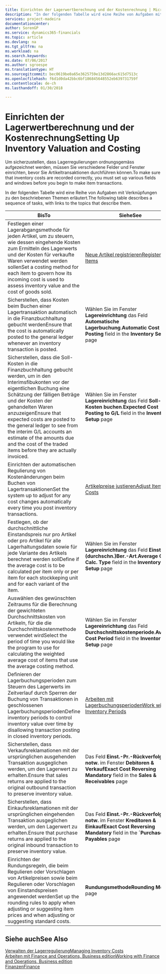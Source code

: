 ```yaml
---
title: Einrichten der Lagerwertberechnung und der Kostenrechnung | Microsoft Docs
description: "In der folgenden Tabelle wird eine Reihe von Aufgaben mit Verknüpfungen zu den beschriebenen Themen erläutert."
services: project-madeira
documentationcenter: 
author: SorenGP
ms.service: dynamics365-financials
ms.topic: article
ms.devlang: na
ms.tgt_pltfrm: na
ms.workload: na
ms.search.keywords: 
ms.date: 07/06/2017
ms.author: sgroespe
ms.translationtype: HT
ms.sourcegitcommit: bec0619be0a65e3625759e13d2866ac615d7513c
ms.openlocfilehash: f6d1d0da42bbc6bf186845648552eb639731759f
ms.contentlocale: de-ch
ms.lasthandoff: 01/30/2018

---
```

# <a name="setting-up-inventory-valuation-and-costing"></a><span data-ttu-id="2d07f-103">Einrichten der Lagerwertberechnung und der Kostenrechnung</span><span class="sxs-lookup"><span data-stu-id="2d07f-103">Setting Up Inventory Valuation and Costing</span></span>
<span data-ttu-id="2d07f-104">Um sicherzustellen, dass Lagerregulierungen ordnungsgemäss aufgezeichnet werden, müssen Sie verschiedene Felder und Fenster einrichten, bevor Sie Artikeltransaktionen durchführen können.</span><span class="sxs-lookup"><span data-stu-id="2d07f-104">To make sure that inventory costs are recorded correctly, you must set up various fields and windows before you begin to make item transactions.</span></span>

<span data-ttu-id="2d07f-105">In der folgenden Tabelle wird eine Reihe von Aufgaben mit Verknüpfungen zu den beschriebenen Themen erläutert.</span><span class="sxs-lookup"><span data-stu-id="2d07f-105">The following table describes a sequence of tasks, with links to the topics that describe them.</span></span>

|<span data-ttu-id="2d07f-106">**Bis**</span><span class="sxs-lookup"><span data-stu-id="2d07f-106">**To**</span></span>|<span data-ttu-id="2d07f-107">**Siehe**</span><span class="sxs-lookup"><span data-stu-id="2d07f-107">**See**</span></span>|  
|------------|-------------|  
|<span data-ttu-id="2d07f-108">Festlegen einer Lagerabgangsmethode für jeden Artikel, um zu steuern, wie dessen eingehende Kosten zum Ermitteln des Lagerwerts und der Kosten für verkaufte Waren verwendet werden sollen</span><span class="sxs-lookup"><span data-stu-id="2d07f-108">Set a costing method for each item to govern how its incoming cost is used to assess inventory value and the cost of goods sold.</span></span>|[<span data-ttu-id="2d07f-109">Neue Artikel registrieren</span><span class="sxs-lookup"><span data-stu-id="2d07f-109">Register New Items</span></span>](inventory-how-register-new-items.md)|  
|<span data-ttu-id="2d07f-110">Sicherstellen, dass Kosten beim Buchen einer Lagertransaktion automatisch in die Finanzbuchhaltung gebucht werden</span><span class="sxs-lookup"><span data-stu-id="2d07f-110">Ensure that the cost is automatically posted to the general ledger whenever an inventory transaction is posted.</span></span>|<span data-ttu-id="2d07f-111">Wählen Sie im Fenster **Lagereinrichtung** das Feld **Automatische Lagerbuchung**.</span><span class="sxs-lookup"><span data-stu-id="2d07f-111">**Automatic Cost Posting** field in the **Inventory Setup** page</span></span>|  
|<span data-ttu-id="2d07f-112">Sicherstellen, dass die Soll-Kosten in die Finanzbuchhaltung gebucht werden, um in den Interimsfibukonten vor der eigentlichen Buchung eine Schätzung der fälligen Beträge und der Kosten der gehandelten Waren anzuzeigen</span><span class="sxs-lookup"><span data-stu-id="2d07f-112">Ensure that expected costs are posted to the general ledger to see from the interim G/L accounts an estimate of the amounts due and the cost of the traded items before they are actually invoiced.</span></span>|<span data-ttu-id="2d07f-113">Wählen Sie im Fenster **Lagereinrichtung** das Feld **Soll-Kosten buchen**.</span><span class="sxs-lookup"><span data-stu-id="2d07f-113">**Expected Cost Posting to G/L** field in the **Inventory Setup** page</span></span>|  
|<span data-ttu-id="2d07f-114">Einrichten der automatischen Regulierung von Kostenänderungen beim Buchen von Lagertransaktionen</span><span class="sxs-lookup"><span data-stu-id="2d07f-114">Set the system up to adjust for any cost changes automatically every time you post inventory transactions.</span></span>|[<span data-ttu-id="2d07f-115">Artikelpreise justieren</span><span class="sxs-lookup"><span data-stu-id="2d07f-115">Adjust Item Costs</span></span>](inventory-how-adjust-item-costs.md)|  
|<span data-ttu-id="2d07f-116">Festlegen, ob der durchschnittliche Einstandspreis nur pro Artikel oder pro Artikel für alle Lagerhaltungsdaten sowie für jede Variante des Artikels berechnet werden soll</span><span class="sxs-lookup"><span data-stu-id="2d07f-116">Define if the average cost is to be calculated per item only or per item for each stockkeping unit and for each variant of the item.</span></span>|<span data-ttu-id="2d07f-117">Wählen Sie im Fenster **Lagereinrichtung** das Feld **Einst.-Pr.(durchschn.)Ber.-Art**.</span><span class="sxs-lookup"><span data-stu-id="2d07f-117">**Average Cost Calc. Type** field in the **Inventory Setup** page</span></span>|  
|<span data-ttu-id="2d07f-118">Auswählen des gewünschten Zeitraums für die Berechnung der gewichteten Durchschnittskosten von Artikeln, für die die Durchschnittskostenmethode verwendet wird</span><span class="sxs-lookup"><span data-stu-id="2d07f-118">Select the period of time you would like the program to use for calculating the weighted average cost of items that use the average costing method.</span></span>|<span data-ttu-id="2d07f-119">Wählen Sie im Fenster **Lagereinrichtung** das Feld **Durchschnittskostenperiode**.</span><span class="sxs-lookup"><span data-stu-id="2d07f-119">**Average Cost Period** field in the **Inventory Setup** page</span></span>|  
|<span data-ttu-id="2d07f-120">Definieren der Lagerbuchungsperioden zum Steuern des Lagerwerts im Zeitverlauf durch Sperren der Buchung von Transaktionen in geschlossenen Lagerbuchungsperioden</span><span class="sxs-lookup"><span data-stu-id="2d07f-120">Define inventory periods to control inventory value over time by disallowing transaction posting in closed inventory periods.</span></span>|[<span data-ttu-id="2d07f-121">Arbeiten mit Lagerbuchungsperioden</span><span class="sxs-lookup"><span data-stu-id="2d07f-121">Work with Inventory Periods</span></span>](finance-how-to-work-with-inventory-periods.md)|  
|<span data-ttu-id="2d07f-122">Sicherstellen, dass Verkaufsreklamationen mit der ursprünglichen ausgehenden Transaktion ausgeglichen werden, um den Lagerwert zu erhalten.</span><span class="sxs-lookup"><span data-stu-id="2d07f-122">Ensure that sales returns are applied to the original outbound transaction to preserve inventory value.</span></span>|<span data-ttu-id="2d07f-123">Das Feld **Einst.-Pr.-Rückverfolg. notw.** im Fenster **Debitoren & Verkauf**</span><span class="sxs-lookup"><span data-stu-id="2d07f-123">**Exact Cost Reversing Mandatory** field in the **Sales & Receivables** page</span></span>|  
|<span data-ttu-id="2d07f-124">Sicherstellen, dass Einkaufsreklamationen mit der ursprünglichen eingehenden Transaktion ausgeglichen werden, um den Lagerwert zu erhalten.</span><span class="sxs-lookup"><span data-stu-id="2d07f-124">Ensure that purchase returns are applied to the original inbound transaction to preserve inventory value.</span></span>|<span data-ttu-id="2d07f-125">Das Feld **Einst.-Pr.-Rückverfolg. notw.** im Fenster **Kreditoren & Einkauf**</span><span class="sxs-lookup"><span data-stu-id="2d07f-125">**Exact Cost Reversing Mandatory** field in the **´Purchases & Payables** page</span></span>|
|<span data-ttu-id="2d07f-126">Einrichten der Rundungsregeln, die beim Regulieren oder Vorschlagen von Artikelpreisen sowie beim Regulieren oder Vorschlagen von Einstandspreisen angewendet werden</span><span class="sxs-lookup"><span data-stu-id="2d07f-126">Set up the rounding rules to apply when adjusting or suggesting item prices and when adjusting or suggesting standard costs.</span></span>|<span data-ttu-id="2d07f-127">**Rundungsmethode**</span><span class="sxs-lookup"><span data-stu-id="2d07f-127">**Rounding Method** page</span></span>|  

## <a name="see-also"></a><span data-ttu-id="2d07f-128">Siehe auch</span><span class="sxs-lookup"><span data-stu-id="2d07f-128">See Also</span></span>  
[<span data-ttu-id="2d07f-129">Verwalten der Lagerregulierung</span><span class="sxs-lookup"><span data-stu-id="2d07f-129">Managing Inventory Costs</span></span>](finance-manage-inventory-costs.md)  
[<span data-ttu-id="2d07f-130">Arbeiten mit Finance and Operations, Business edition</span><span class="sxs-lookup"><span data-stu-id="2d07f-130">Working with Finance and Operations, Business edition</span></span>](ui-work-product.md)  
[<span data-ttu-id="2d07f-131">Finanzen</span><span class="sxs-lookup"><span data-stu-id="2d07f-131">Finance</span></span>](finance.md)  

